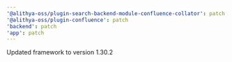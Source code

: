 ```yaml
---
'@alithya-oss/plugin-search-backend-module-confluence-collator': patch
'@alithya-oss/plugin-confluence': patch
'backend': patch
'app': patch
---
```


Updated framework to version 1.30.2
